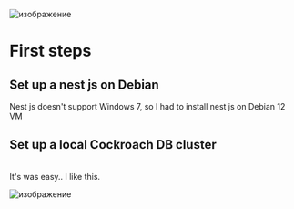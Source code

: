 ![изображение](https://github.com/sonytruelove/HA-Contract-service/assets/42536061/263f3ee0-3049-4ee0-8e3b-98acb58620d6)<h1>First steps</h1>
<h2>Set up a nest js on Debian</h2>
Nest js doesn't support Windows 7, so I had to install nest js on Debian 12 VM 
<h2>Set up a local Cockroach DB cluster</h2>
<br>It's was easy.. I like this.

![изображение](https://github.com/sonytruelove/HA-Contract-service/assets/42536061/623a1c46-ae63-4f9c-bf09-2c786f97ad4e)


